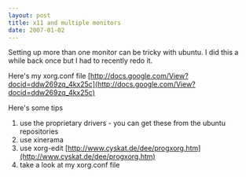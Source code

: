 ```yaml
---
layout: post
title: x11 and multiple monitors
date: 2007-01-02
---
```


Setting up more than one monitor can be tricky with ubuntu. I did this a while back once but I had to recently redo it.

Here's my xorg.conf file
[http://docs.google.com/View?docid=ddw269zq_4kx25c](http://docs.google.com/View?docid=ddw269zq_4kx25c)

Here's some tips

1. use the proprietary drivers - you can get these from the ubuntu repositories
2. use xinerama
3. use xorg-edit
[http://www.cyskat.de/dee/progxorg.htm](http://www.cyskat.de/dee/progxorg.htm)
4. take a look at my xorg.conf file

